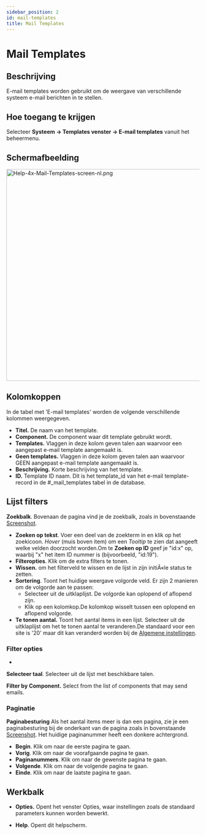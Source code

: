```yaml
---
sidebar_position: 2
id: mail-templates
title: Mail Templates
---
```

# Mail Templates
## Beschrijving

E-mail templates worden gebruikt om de weergave van verschillende
systeem e-mail berichten in te stellen.

## Hoe toegang te krijgen

Selecteer **Systeem **→** Templates venster **→** E-mail templates**
vanuit het beheermenu.

## Schermafbeelding

<img
src="https://docs.joomla.org/images/thumb/7/7c/Help-4x-Mail-Templates-screen-nl.png/800px-Help-4x-Mail-Templates-screen-nl.png"
decoding="async"
srcset="https://docs.joomla.org/images/7/7c/Help-4x-Mail-Templates-screen-nl.png 1.5x"
data-file-width="1163" data-file-height="802" width="800" height="552"
alt="Help-4x-Mail-Templates-screen-nl.png" />

## Kolomkoppen

In de tabel met 'E-mail templates' worden de volgende verschillende
kolommen weergegeven.

- **Titel.** De naam van het template.
- **Component.** De component waar dit template gebruikt wordt.
- **Templates.** Vlaggen in deze kolom geven talen aan waarvoor een
  aangepast e-mail template aangemaakt is.
- **Geen templates.** Vlaggen in deze kolom geven talen aan waarvoor
  GEEN aangepast e-mail template aangemaakt is.
- **Beschrijving.** Korte beschrijving van het template.
- **ID.** Template ID naam. Dit is het template_id van het e-mail
  template-record in de \#\_mail_templates tabel in de database.

## Lijst filters

**Zoekbalk**. Bovenaan de pagina vind je de zoekbalk, zoals in
bovenstaande [Screenshot](#screenshot).

- **Zoeken op tekst**. Voer een deel van de zoekterm in en klik op het
  zoekicoon. *Hover* (muis boven item) om een *Tooltip* te zien dat
  aangeeft welke velden doorzocht worden.Om te **Zoeken op ID** geef je
  "id:x" op, waarbij "x" het item ID nummer is (bijvoorbeeld, "id:19").
- **Filteropties**. Klik om de extra filters te tonen.
- **Wissen.** om het filterveld te wissen en de lijst in zijn initiÃ«le
  status te zetten.
- **Sortering**. Toont het huidige weergave volgorde veld. Er zijn 2
  manieren om de volgorde aan te passen:
  - Selecteer uit de uitklaplijst. De volgorde kan oplopend of aflopend
    zijn.
  - Klik op een kolomkop.De kolomkop wisselt tussen een oplopend en
    aflopend volgorde.
- **Te tonen aantal.** Toont het aantal items in een lijst. Selecteer
  uit de uitklaplijst om het te tonen aantal te veranderen.De standaard
  voor een site is '20' maar dit kan veranderd worden bij de [Algemene
  instellingen](https://docs.joomla.org/Help4.x:Site_Global_Configuration/nl#defaultlistlimit "Help4.x:Site Global Configuration/nl").

### Filter opties

- 

**Selecteer taal**. Selecteer uit de lijst met beschikbare talen.

**Filter by Component.** Select from the list of components that may
send emails.

### Paginatie

**Paginabesturing** Als het aantal items meer is dan een pagina, zie je
een paginabesturing bij de onderkant van de pagina zoals in bovenstaande
[Screenshot](#screenshot). Het huidige paginanummer heeft een donkere
achtergrond.

- **Begin**. Klik om naar de eerste pagina te gaan.
- **Vorig**. Klik om naar de voorafgaande pagina te gaan.
- **Paginanummers**. Klik om naar de gewenste pagina te gaan.
- **Volgende**. Klik om naar de volgende pagina te gaan.
- **Einde**. Klik om naar de laatste pagina te gaan.

## Werkbalk

- **Opties.** Opent het venster Opties, waar instellingen zoals de
  standaard parameters kunnen worden bewerkt.

<!-- -->

- **Help**. Opent dit helpscherm.
